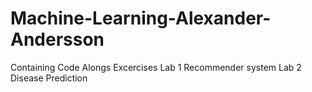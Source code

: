 # Machine-Learning-Alexander-Andersson
Containing 
Code Alongs
Excercises
Lab 1 Recommender system
Lab 2 Disease Prediction
